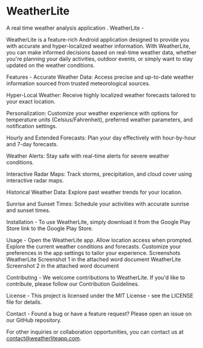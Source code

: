 # WeatherLite
A real time weather analysis application . 
WeatherLite -

WeatherLite is a feature-rich Android application designed to provide you with accurate and hyper-localized weather information. With WeatherLite, you can make informed decisions based on real-time weather data, whether you're planning your daily activities, outdoor events, or simply want to stay updated on the weather conditions.

Features - 
Accurate Weather Data: Access precise and up-to-date weather information sourced from trusted meteorological sources.

Hyper-Local Weather: Receive highly localized weather forecasts tailored to your exact location.

Personalization: Customize your weather experience with options for temperature units (Celsius/Fahrenheit), preferred weather parameters, and notification settings.

Hourly and Extended Forecasts: Plan your day effectively with hour-by-hour and 7-day forecasts.

Weather Alerts: Stay safe with real-time alerts for severe weather conditions.

Interactive Radar Maps: Track storms, precipitation, and cloud cover using interactive radar maps.

Historical Weather Data: Explore past weather trends for your location.

Sunrise and Sunset Times: Schedule your activities with accurate sunrise and sunset times.

Installation - 
To use WeatherLite, simply download it from the Google Play Store link to the Google Play Store.

Usage - 
Open the WeatherLite app.
Allow location access when prompted.
Explore the current weather conditions and forecasts.
Customize your preferences in the app settings to tailor your experience.
Screenshots
WeatherLite Screenshot 1 in the attached word document
WeatherLite Screenshot 2 in the attached word document

Contributing - 
We welcome contributions to WeatherLite. If you'd like to contribute, please follow our Contribution Guidelines.

License - 
This project is licensed under the MIT License - see the LICENSE file for details.

Contact - 
Found a bug or have a feature request? Please open an issue on our GitHub repository.

For other inquiries or collaboration opportunities, you can contact us at contact@weatherliteapp.com.
